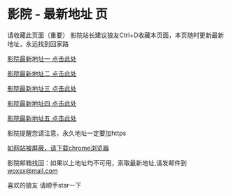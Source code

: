 # 影院 - 最新地址 页

请收藏此页面（重要）
影院站长建议狼友Ctrl+D收藏本页面，本页随时更新最新地址，永远找到回家路

[影院最新地址一 点击此处](https://5gwd.lol/) 

[影院最新地址二 点击此处](https://5ggt.lol/) 

[影院最新地址三 点击此处](https://5g5x.pics/) 

[影院最新地址四 点击此处](https://5ggt.lol/) 

[影院最新地址五 点击此处](https://5gwd.lol/) 

影院提醒您请注意，永久地址一定要加https

[如网站被屏蔽，请下载chrome浏览器](https://8xe23.com/chrome_93.0.4577.82.apk) 

影院邮箱找回：如果以上地址均不可用，索取最新地址,请发邮件到 woxsx@mail.com

喜欢的狼友 请顺手star一下
